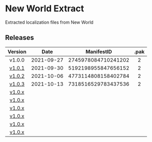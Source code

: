 # New World Extract

Extracted localization files from New World

## Releases

|                                    Version                                     |    Date    |     ManifestID      | .pak  |
| :----------------------------------------------------------------------------: | :--------: | :-----------------: | :---: |
|                                     v1.0.0                                     | 2021-09-27 | 2745978084710241202 |   2   |
|      [v1.0.1](https://www.newworld.com/en-us/news/articles/update-1-0-1)       | 2021-09-30 | 5192198955847656152 |   2   |
|      [v1.0.2](https://www.newworld.com/en-us/news/articles/update-1-0-2)       | 2021-10-06 | 4773114808158402784 |   2   |
| [v1.0.3](https://www.newworld.com/en-us/news/articles/server-transfer-details) | 2021-10-13 | 7318516529783437536 |   2   |
|                                   [v1.0.x]()                                   |            |                     |       |
|                                   [v1.0.x]()                                   |            |                     |       |
|                                   [v1.0.x]()                                   |            |                     |       |
|                                   [v1.0.x]()                                   |            |                     |       |
|                                   [v1.0.x]()                                   |            |                     |       |
|                                   [v1.0.x]()                                   |            |                     |       |
